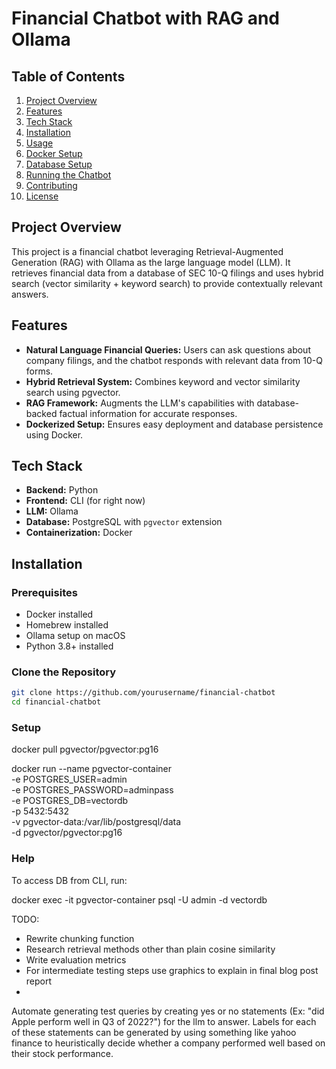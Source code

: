# Financial Chatbot with RAG and Ollama

## Table of Contents
1. [Project Overview](#project-overview)
2. [Features](#features)
3. [Tech Stack](#tech-stack)
4. [Installation](#installation)
5. [Usage](#usage)
6. [Docker Setup](#docker-setup)
7. [Database Setup](#database-setup)
8. [Running the Chatbot](#running-the-chatbot)
9. [Contributing](#contributing)
10. [License](#license)

## Project Overview
This project is a financial chatbot leveraging Retrieval-Augmented Generation (RAG) with Ollama as the large language model (LLM). It retrieves financial data from a database of SEC 10-Q filings and uses hybrid search (vector similarity + keyword search) to provide contextually relevant answers.

## Features
- **Natural Language Financial Queries:** Users can ask questions about company filings, and the chatbot responds with relevant data from 10-Q forms.
- **Hybrid Retrieval System:** Combines keyword and vector similarity search using pgvector.
- **RAG Framework:** Augments the LLM's capabilities with database-backed factual information for accurate responses.
- **Dockerized Setup:** Ensures easy deployment and database persistence using Docker.

## Tech Stack
- **Backend:** Python
- **Frontend:** CLI (for right now)
- **LLM:** Ollama
- **Database:** PostgreSQL with `pgvector` extension
- **Containerization:** Docker

## Installation
### Prerequisites
- Docker installed
- Homebrew installed
- Ollama setup on macOS
- Python 3.8+ installed

### Clone the Repository
```bash
git clone https://github.com/yourusername/financial-chatbot
cd financial-chatbot
```

### Setup
docker pull pgvector/pgvector:pg16

docker run --name pgvector-container \
  -e POSTGRES_USER=admin \
  -e POSTGRES_PASSWORD=adminpass \
  -e POSTGRES_DB=vectordb \
  -p 5432:5432 \
  -v pgvector-data:/var/lib/postgresql/data \
  -d pgvector/pgvector:pg16


### Help
To access DB from CLI, run:

docker exec -it pgvector-container psql -U admin -d vectordb





TODO:
- Rewrite chunking function
- Research retrieval methods other than plain cosine similarity
- Write evaluation metrics
- For intermediate testing steps use graphics to explain in final blog post report
- 



Automate generating test queries by creating yes or no statements (Ex: "did Apple perform well in Q3 of 2022?") for the llm to answer. Labels for each of these statements can be generated by using something like yahoo finance to heuristically decide whether a company performed well based on their stock performance. 